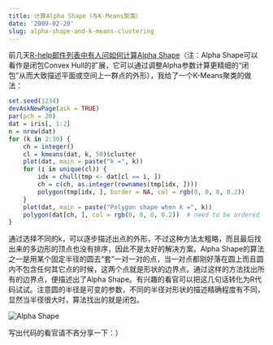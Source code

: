 ```yaml
---
title: 计算Alpha Shape（与K-Means聚类）
date: '2009-02-20'
slug: alpha-shape-and-k-means-clustering
---
```


前几天[R-help邮件列表中有人问如何计算Alpha Shape](https://stat.ethz.ch/pipermail/r-help/2009-February/188857.html)（注：Alpha Shape可以看作是闭包Convex Hull的扩展，它可以通过调整Alpha参数计算更精细的“闭包”从而大致描述平面或空间上一群点的外形），我给了一个K-Means聚类的做法：

```r
set.seed(1234)
devAskNewPage(ask = TRUE)
par(pch = 20)
dat = iris[, 1:2]
n = nrow(dat)
for (k in 2:30) {
    ch = integer()
    cl = kmeans(dat, k, 50)$cluster
    plot(dat, main = paste("k =", k))
    for (i in unique(cl)) {
        idx = chull(tmp <- dat[cl == i, ])
        ch = c(ch, as.integer(rownames(tmp[idx, ])))
        polygon(tmp[idx, ], border = NA, col = rgb(0, 0, 0, 0.2))
    }
    plot(dat, main = paste("Polygon shape when k =", k))
    polygon(dat[ch, ], col = rgb(0, 0, 0, 0.2))  # need to be ordered
}
```

通过选择不同的k，可以逐步描述出点的外形，不过这种方法太粗略，而且最后找出来的多边形的顶点也没有排序，因此不是太好的解决方案。Alpha Shape的算法之一是用某个固定半径的圆去“套”一对一对的点，当一对点都刚好落在圆上而且圆内不包含任何其它点的时候，这两个点就是形状的边界点。通过这样的方法找出所有的边界点，便描述出了Alpha Shape。有兴趣的看官可以把这几句话转化为R代码试试。注意圆的半径是可变的参数，不同的半径对形状的描述精确程度有不同，显然当半径很大时，算法找出的就是闭包。

![Alpha Shape](http://cgm.cs.mcgill.ca/~godfried/teaching/projects97/belair/example4.gif)

写出代码的看官请不吝分享一下：）
